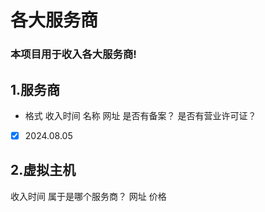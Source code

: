 # 各大服务商
### 本项目用于收入各大服务商!

## 1.服务商
- 格式
收入时间     名称     网址  是否有备案？  是否有营业许可证？

- [x] 2024.08.05   



## 2.虚拟主机
收入时间   属于是哪个服务商？  网址     价格









